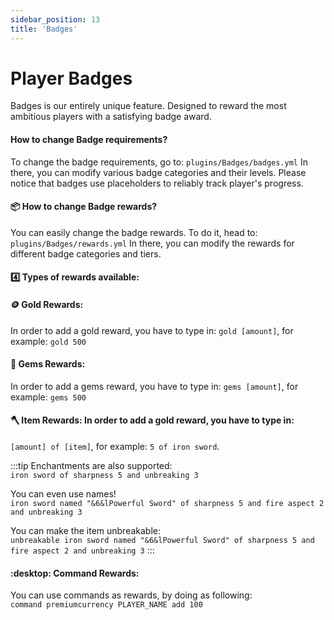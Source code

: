```yaml
---
sidebar_position: 13
title: 'Badges'
---
```




# Player Badges

Badges is our entirely unique feature. Designed to reward the most ambitious players with a satisfying badge award.



#### How to change Badge requirements?

To change the badge requirements, go to:
```plugins/Badges/badges.yml```
In there, you can modify various badge categories and their levels.
Please notice that badges use placeholders to reliably track player's progress.



#### :package: How to change Badge rewards?

You can easily change the badge rewards. To do it, head to:
```plugins/Badges/rewards.yml```
In there, you can modify the rewards for different badge categories and tiers.



#### :four: Types of rewards available:

#### :coin: Gold Rewards:
In order to add a gold reward, you have to type in:
`gold [amount]`, for example: `gold 500`

#### :gem: Gems Rewards:
In order to add a gems reward, you have to type in:
`gems [amount]`, for example: `gems 500`


#### :axe: Item Rewards: In order to add a gold reward, you have to type in:
`[amount] of [item]`, for example: `5 of iron sword`.

:::tip
Enchantments are also supported:\
`iron sword of sharpness 5 and unbreaking 3`

You can even use names!\
`iron sword named "&6&lPowerful Sword" of sharpness 5 and fire aspect 2 and unbreaking 3`

You can make the item unbreakable:\
`unbreakable iron sword named "&6&lPowerful Sword" of sharpness 5 and fire aspect 2 and unbreaking 3`
:::

#### :desktop: Command Rewards:
You can use commands as rewards, by doing as following:\
`command premiumcurrency PLAYER_NAME add 100`
